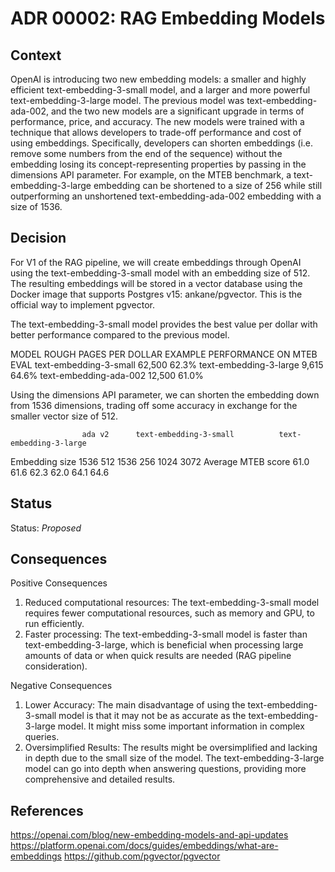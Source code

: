 # ADR 00002: RAG Embedding Models

## Context
OpenAI is introducing two new embedding models: a smaller and highly efficient text-embedding-3-small model, and a larger and more powerful text-embedding-3-large model. The previous model was text-embedding-ada-002, and the two new models are a significant upgrade in terms of performance, price, and accuracy. The new models were trained with a technique that allows developers to trade-off performance and cost of using embeddings. Specifically, developers can shorten embeddings (i.e. remove some numbers from the end of the sequence) without the embedding losing its concept-representing properties by passing in the dimensions API parameter. For example, on the MTEB benchmark, a text-embedding-3-large embedding can be shortened to a size of 256 while still outperforming an unshortened text-embedding-ada-002 embedding with a size of 1536.

## Decision
For V1 of the RAG pipeline, we will create embeddings through OpenAI using the text-embedding-3-small model with an embedding size of 512.
The resulting embeddings will be stored in a vector database using the Docker image that supports Postgres v15: ankane/pgvector. This is the official way to implement pgvector.

The text-embedding-3-small model provides the best value per dollar with better performance compared to the previous model.

MODEL					ROUGH PAGES PER DOLLAR	EXAMPLE PERFORMANCE ON MTEB EVAL
text-embedding-3-small	62,500					62.3%
text-embedding-3-large	9,615					64.6%
text-embedding-ada-002	12,500					61.0%


Using the dimensions API parameter, we can shorten the embedding down from 1536 dimensions, trading off some accuracy in exchange for the smaller vector size of 512.

					ada v2		text-embedding-3-small			text-embedding-3-large
Embedding size		1536		512		1536					256		1024	3072
Average MTEB score	61.0		61.6	62.3					62.0	64.1	64.6


## Status
Status: *Proposed*

## Consequences
Positive Consequences
1. Reduced computational resources: The text-embedding-3-small model requires fewer computational resources, such as memory and GPU, to run efficiently.
2. Faster processing: The text-embedding-3-small model is faster than text-embedding-3-large, which is beneficial when processing large amounts of data or when quick results are needed (RAG pipeline consideration).

Negative Consequences
1. Lower Accuracy: The main disadvantage of using the text-embedding-3-small model is that it may not be as accurate as the text-embedding-3-large model. It might miss some important information in complex queries.
2. Oversimplified Results: The results might be oversimplified and lacking in depth due to the small size of the model. The text-embedding-3-large model can go into depth when answering questions, providing more comprehensive and detailed results.

## References
https://openai.com/blog/new-embedding-models-and-api-updates
https://platform.openai.com/docs/guides/embeddings/what-are-embeddings
https://github.com/pgvector/pgvector

